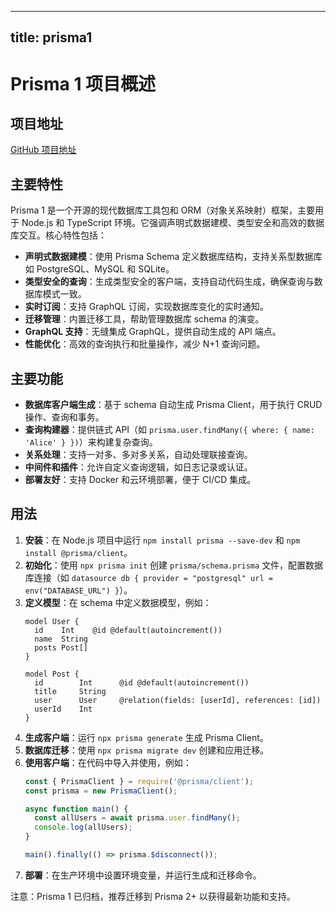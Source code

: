
---
title: prisma1
---

# Prisma 1 项目概述

## 项目地址
[GitHub 项目地址](https://github.com/prisma/prisma1)

## 主要特性
Prisma 1 是一个开源的现代数据库工具包和 ORM（对象关系映射）框架，主要用于 Node.js 和 TypeScript 环境。它强调声明式数据建模、类型安全和高效的数据库交互。核心特性包括：
- **声明式数据建模**：使用 Prisma Schema 定义数据库结构，支持关系型数据库如 PostgreSQL、MySQL 和 SQLite。
- **类型安全的查询**：生成类型安全的客户端，支持自动代码生成，确保查询与数据库模式一致。
- **实时订阅**：支持 GraphQL 订阅，实现数据库变化的实时通知。
- **迁移管理**：内置迁移工具，帮助管理数据库 schema 的演变。
- **GraphQL 支持**：无缝集成 GraphQL，提供自动生成的 API 端点。
- **性能优化**：高效的查询执行和批量操作，减少 N+1 查询问题。

## 主要功能
- **数据库客户端生成**：基于 schema 自动生成 Prisma Client，用于执行 CRUD 操作、查询和事务。
- **查询构建器**：提供链式 API（如 `prisma.user.findMany({ where: { name: 'Alice' } })`）来构建复杂查询。
- **关系处理**：支持一对多、多对多关系，自动处理联接查询。
- **中间件和插件**：允许自定义查询逻辑，如日志记录或认证。
- **部署友好**：支持 Docker 和云环境部署，便于 CI/CD 集成。

## 用法
1. **安装**：在 Node.js 项目中运行 `npm install prisma --save-dev` 和 `npm install @prisma/client`。
2. **初始化**：使用 `npx prisma init` 创建 `prisma/schema.prisma` 文件，配置数据库连接（如 `datasource db { provider = "postgresql" url = env("DATABASE_URL") }`）。
3. **定义模型**：在 schema 中定义数据模型，例如：
   ```
   model User {
     id    Int    @id @default(autoincrement())
     name  String
     posts Post[]
   }

   model Post {
     id        Int      @id @default(autoincrement())
     title     String
     user      User     @relation(fields: [userId], references: [id])
     userId    Int
   }
   ```
4. **生成客户端**：运行 `npx prisma generate` 生成 Prisma Client。
5. **数据库迁移**：使用 `npx prisma migrate dev` 创建和应用迁移。
6. **使用客户端**：在代码中导入并使用，例如：
   ```javascript
   const { PrismaClient } = require('@prisma/client');
   const prisma = new PrismaClient();

   async function main() {
     const allUsers = await prisma.user.findMany();
     console.log(allUsers);
   }

   main().finally(() => prisma.$disconnect());
   ```
7. **部署**：在生产环境中设置环境变量，并运行生成和迁移命令。

注意：Prisma 1 已归档，推荐迁移到 Prisma 2+ 以获得最新功能和支持。